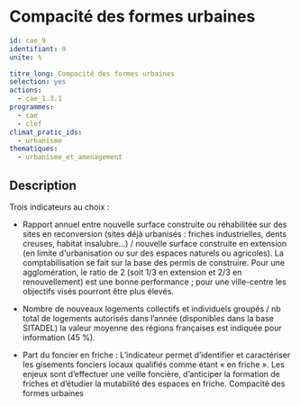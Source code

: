 # Compacité des formes urbaines
```yaml
id: cae_9
identifiant: 9
unite: %

titre_long: Compacité des formes urbaines
selection: yes
actions:
  - cae_1.3.1
programmes:
  - cae
  - clef
climat_pratic_ids:
  - urbanisme
thematiques:
  - urbanisme_et_amenagement
```
## Description
Trois indicateurs au choix :

- Rapport annuel entre nouvelle surface construite ou réhabilitée sur des sites en reconversion (sites déjà urbanisés : friches industrielles, dents creuses, habitat insalubre...) / nouvelle surface construite en extension (en limite d'urbanisation ou sur des espaces naturels ou agricoles). La comptabilisation se fait sur la base des permis de construire. Pour une agglomération, le ratio de 2 (soit 1/3 en extension et 2/3 en renouvellement) est une bonne performance ; pour une ville-centre les objectifs visés pourront être plus élevés.

- Nombre de nouveaux logements collectifs et individuels groupés / nb total de logements autorisés dans l’année (disponibles dans la base SITADEL) la valeur moyenne des régions françaises est indiquée pour information (45 %).

- Part du foncier en friche : L’indicateur permet d’identifier et caractériser les gisements fonciers locaux qualifiés comme étant « en friche ». Les enjeux sont d’effectuer une veille foncière, d’anticiper la formation de friches et d’étudier la mutabilité des espaces en friche. Compacité des formes urbaines




